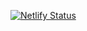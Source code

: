 [![Netlify Status](https://api.netlify.com/api/v1/badges/dd29e191-7feb-4d43-8f1e-817b2b1d2c66/deploy-status)](https://app.netlify.com/sites/upbeat-knuth-0068dc/deploys)

